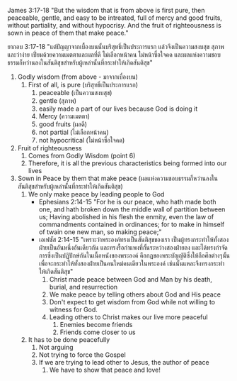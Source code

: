 James 3:17-18 "But the wisdom that is from above is first pure, then peaceable, gentle, and easy to be intreated, full of mercy and good fruits, without partiality, and without hypocrisy. And the fruit of righteousness is sown in peace of them that make peace."

ยากอบ 3:17-18 "แต่ปัญญาจากเบื้องบนนั้นบริสุทธิ์เป็นประการแรก แล้วจึงเป็นความสงบสุข สุภาพและว่าง่าย เปี่ยมด้วยความเมตตาและผลที่ดี ไม่เลือกหน้าคน ไม่หน้าซื่อใจคด และผลแห่งความชอบธรรมก็หว่านลงในสันติสุขสำหรับผู้เหล่านั้นที่กระทำให้เกิดสันติสุข"

1. Godly wisdom (from above - มาจากเบื่องบน)
   1. First of all, is pure (บริสุทธิ์เป็นประการแรก)
      1. peaceable (เป็นความสงบสุข)
      2. gentle (สุภาพ)
      3. easily made a part of our lives because God is doing it
      4. Mercy (ความเมตตา)
      5. good fruits (ผลดี)
      6. not partial (ไม่เลือกหน้าคน)
      7. not hypocritical (ไม่หน้าซื่อใจคด)
2. Fruit of righteousness
   1. Comes from Godly Wisdom (point 6) 
   2. Therefore, it is all the previous characteristics being formed into our lives
3. Sown in Peace by them that make peace (ผลแห่งความชอบธรรมก็หว่านลงในสันติสุขสำหรับผู้เหล่านั้นที่กระทำให้เกิดสันติสุข)
      1. We only make peace by leading people to God
			- Ephesians 2:14-15 "For he is our peace, who hath made both one, and hath broken down the middle wall of partition between us; Having abolished in his flesh the enmity, even the law of commandments contained in ordinances; for to make in himself of twain one new man, so making peace;"
			- เอเฟซัส 2:14-15 "เพราะว่าพระองค์ทรงเป็นสันติสุขของเรา เป็นผู้ทรงกระทำให้ทั้งสองฝ่ายเป็นอันหนึ่งอันเดียวกัน และทรงรื้อกำแพงที่กั้นระหว่างสองฝ่ายลง และได้ทรงกำจัดการซึ่งเป็นปฏิปักษ์กันในเนื้อหนังของพระองค์ คือกฎของพระบัญญัติซึ่งให้ถือศีลต่างๆนั้น เพื่อจะกระทำให้ทั้งสองฝ่ายเป็นคนใหม่คนเดียวในพระองค์ เช่นนั้นแหละจึงทรงกระทำให้เกิดสันติสุข"
				1. Christ made peace between God and Man by his death, burial, and resurrection
				2. We make peace by telling others about God and His peace
				3. Don't expect to get wisdom from God while not willing to witness for God.
				4.  Leading others to Christ makes our live more peaceful
					1. Enemies become friends
					2. Friends come closer to us
	2. It has to be done peacefully
		1. Not arguing 
		2. Not trying to force the Gospel
		3. If we are trying to lead other to Jesus, the author of peace
			1. We have to show that peace and love!